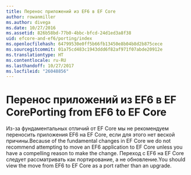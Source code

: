 ```yaml
---
title: Перенос приложений из EF6 в EF Core
author: rowanmiller
ms.author: divega
ms.date: 10/27/2016
ms.assetid: 826b58bd-77b0-4bbc-bfcd-24d1ed3a8f38
uid: efcore-and-ef6/porting/index
ms.openlocfilehash: 64799530e0ff5b66fb13450e8b04b8d2b875cece
ms.sourcegitcommit: 01a75cd483c1943ddd6f82af971f07abde20912e
ms.translationtype: HT
ms.contentlocale: ru-RU
ms.lasthandoff: 10/27/2017
ms.locfileid: "26048856"
---
```

# <a name="porting-from-ef6-to-ef-core"></a><span data-ttu-id="b5903-102">Перенос приложений из EF6 в EF Core</span><span class="sxs-lookup"><span data-stu-id="b5903-102">Porting from EF6 to EF Core</span></span>

<span data-ttu-id="b5903-103">Из-за фундаментальных отличий от EF Core мы не рекомендуем переносить приложения EF6 на EF Core, если для этого нет веской причины.</span><span class="sxs-lookup"><span data-stu-id="b5903-103">Because of the fundamental changes in EF Core we do not recommend attempting to move an EF6 application to EF Core unless you have a compelling reason to make the change.</span></span> <span data-ttu-id="b5903-104">Переход с EF6 на EF Core следует рассматривать как портирование, а не обновление.</span><span class="sxs-lookup"><span data-stu-id="b5903-104">You should view the move from EF6 to EF Core as a port rather than an upgrade.</span></span>
